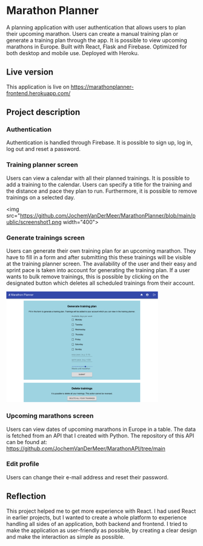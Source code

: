 # Marathon Planner

A planning application with user authentication that allows users to plan their upcoming marathon. Users can create a manual training plan or generate a training plan through the app. It is possible to view upcoming marathons in Europe. Built with React, Flask and Firebase. Optimized for both desktop and mobile use. Deployed with Heroku.

## Live version
This application is live on https://marathonplanner-frontend.herokuapp.com/

## Project description

### Authentication
Authentication is handled through Firebase. It is possible to sign up, log in, log out and reset a password.

### Training planner screen
Users can view a calendar with all their planned trainings. It is possible to add a training to the calendar. Users can specify a title for the training and the distance and pace they plan to run. Furthermore, it is possible to remove trainings on a selected day. 

<img src="https://github.com/JochemVanDerMeer/MarathonPlanner/blob/main/public/screenshot1.png width="400">

### Generate trainings screen
Users can generate their own training plan for an upcoming marathon. They have to fill in a form and after submitting this these trainings will be visible at the training planner screen. The availability of the user and their easy and sprint pace is taken into account for generating the training plan. If a user wants to bulk remove trainings, this is possible by clicking on the designated button which deletes all scheduled trainings from their account.

<img src="https://github.com/JochemVanDerMeer/MarathonPlanner/blob/main/public/screenshot2.png" width="400">

### Upcoming marathons screen
Users can view dates of upcoming marathons in Europe in a table. The data is fetched from an API that I created with Python. The repository of this API can be found at: https://github.com/JochemVanDerMeer/MarathonAPI/tree/main

### Edit profile
Users can change their e-mail address and reset their password.

## Reflection

This project helped me to get more experience with React. I had used React in earlier projects, but I wanted to create a whole platform to experience handling all sides of an application, both backend and frontend. I tried to make the application as user-friendly as possible, by creating a clear design and make the interaction as simple as possible.

